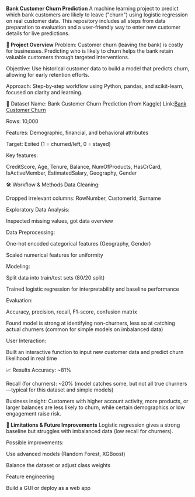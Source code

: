 **Bank Customer Churn Prediction**
A machine learning project to predict which bank customers are likely to leave ("churn") using logistic regression on real customer data. This repository includes all steps from data preparation to evaluation and a user-friendly way to enter new customer details for live predictions.

**🚀 Project Overview**
Problem: Customer churn (leaving the bank) is costly for businesses. Predicting who is likely to churn helps the bank retain valuable customers through targeted interventions.

Objective: Use historical customer data to build a model that predicts churn, allowing for early retention efforts.

Approach: Step-by-step workflow using Python, pandas, and scikit-learn, focused on clarity and learning.

📂 Dataset
Name: Bank Customer Churn Prediction (from Kaggle)
Link:[Bank Customer Churn](https://www.kaggle.com/datasets/shantanudhakadd/bank-customer-churn-prediction)


Rows: 10,000

Features: Demographic, financial, and behavioral attributes

Target: Exited (1 = churned/left, 0 = stayed)

Key features:

CreditScore, Age, Tenure, Balance, NumOfProducts, HasCrCard, IsActiveMember, EstimatedSalary, Geography, Gender

🛠️ Workflow & Methods
Data Cleaning:

Dropped irrelevant columns: RowNumber, CustomerId, Surname

Exploratory Data Analysis:

Inspected missing values, got data overview

Data Preprocessing:

One-hot encoded categorical features (Geography, Gender)

Scaled numerical features for uniformity

Modeling:

Split data into train/test sets (80/20 split)

Trained logistic regression for interpretability and baseline performance

Evaluation:

Accuracy, precision, recall, F1-score, confusion matrix

Found model is strong at identifying non-churners, less so at catching actual churners (common for simple models on imbalanced data)

User Interaction:

Built an interactive function to input new customer data and predict churn likelihood in real time

📈 Results
Accuracy: ~81%

Recall (for churners): ~20% (model catches some, but not all true churners—typical for this dataset and simple models)

Business insight: Customers with higher account activity, more products, or larger balances are less likely to churn, while certain demographics or low engagement raise risk.

**📝 Limitations & Future Improvements**
Logistic regression gives a strong baseline but struggles with imbalanced data (low recall for churners).

Possible improvements:

Use advanced models (Random Forest, XGBoost)

Balance the dataset or adjust class weights

Feature engineering

Build a GUI or deploy as a web app
